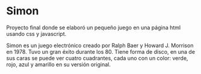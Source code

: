 # Simon
Proyecto final donde se elaboró un pequeño juego en una página html usando css y javascript.


Simon es un juego electrónico creado por Ralph Baer y Howard J. Morrison en 1978. Tuvo un gran éxito durante los 80. Tiene forma de disco, 
en una de sus caras se puede ver cuatro cuadrantes, cada uno con un color: verde, rojo, azul y amarillo en su versión original.

